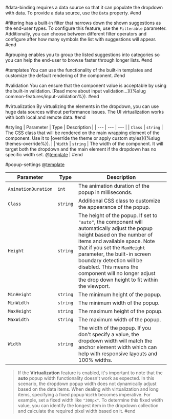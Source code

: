 #data-binding
requires a data source so that it can populate the dropdown with data. To provide a data source, use the `Data` property.
#end

#filtering
has a built-in filter that narrows down the shown suggestions as the end-user types. To configure this feature, use the `Filterable` parameter. Additionally, you can choose between different filter operators and configure after how many symbols the list with suggestions will appear.
#end

#grouping
enables you to group the listed suggestions into categories so you can help the end-user to browse faster through longer lists.
#end

#templates
You can use the functionality of the built-in templates and customize the default rendering of the component.
#end

#validation
You can ensure that the component value is acceptable by using the built-in validation. [Read more about input validation...]({%slug common-features/input-validation%}).
#end

#virtualization
By virtualizing the elements in the dropdown, you can use huge data sources without performance issues. The UI virtualization works with both local and remote data.
#end

#styling
| Parameter | Type | Description |
| --- | --- | --- |
| `Class` | `string` | The CSS class that will be rendered on the main wrapping element of the component. Use it to [override the theme or apply custom styles]({%slug themes-override%}). |
| `Width` | `string` | The width of the component. It will target both the dropdown and the main element if the dropdown has no specific width set. @[template](/_contentTemplates/inputs/inputs-width-template.md#inputs-width-information) |
#end

#popup-settings
@[template](/_contentTemplates/common/parameters-table-styles.md#table-layout)

| Parameter | Type | Description |
| --- | --- | --- |
| `AnimationDuration` | `int` | The animation duration of the popup in milliseconds. |
| `Class` | `string` | Additional CSS class to customize the appearance of the popup. |
| `Height` | `string` | The height of the popup. If set to `"auto"`, the component will automatically adjust the popup height based on the number of items and available space. Note that if you set the `MaxHeight` parameter, the built-in screen boundary detection will be disabled. This means the component will no longer adjust the drop down height to fit within the viewport. |
| `MinHeight`| `string` | The minimum height of the popup. |
| `MinWidth` | `string` | The minimum width of the popup. |
| `MaxHeight` | `string` | The maximum height of the popup. |
| `MaxWidth` | `string` | The maximum width of the popup. |
| `Width` | `string` | The width of the popup. If you don't specify a value, the dropdown width will match the anchor element width which can help with responsive layouts and 100% widths. |

>If the **Virtualization** feature is enabled, it's important to note that the **auto** popup width functionality doesn't work as expected. In this scenario, the dropdown popup width does not dynamically adjust based on the data items. When dealing with virtualization and long items, specifying a fixed popup `Width` becomes imperative. For example, set a fixed width like `"300px"`. To determine this fixed width value, you can identify the longest item in the dropdown collection and calculate the required pixel width based on it.
#end
